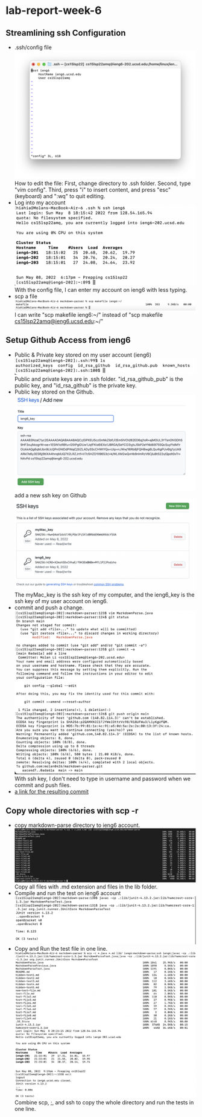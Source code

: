 # lab-report-week-6
## Streamlining ssh Configuration
* .ssh/config file
![edit .ssh/config file](screenshot_week6/1_edit_config_file.png)
    How to edit the file: First, change directory to .ssh folder. Second, type "vim config". Third, press "i" to insert content, and press "esc" (keyboard) and ":wq" to quit editing. 
* Log into my account
![ssh_login](screenshot_week6/1_ssh_login.png)
    With the config file, I can enter my account on ieng6 with less typing.
* scp a file
![scp](screenshot_week6/1_scp_file.png)
    I can write "scp makefile ieng6:~/" instead of "scp makefile cs15lsp22amq@ieng6.ucsd.edu:~/"


## Setup Github Access from ieng6
* Public & Private key stored on my user account (ieng6)
![ieng6_server](screenshot_week6/2_ieng6_server_Public_private_key.png)
    Public and private keys are in .ssh folder. "id_rsa_github_pub" is the public key, and "id_rsa_github" is the private key.
* Public key stored on the Github.
![](screenshot_week6/2_Github_public_key.png)
add a new ssh key on Github
![](screenshot_week6/2_Github_public_key1.png)
The myMac_key is the ssh key of my computer, and the ieng6_key is the ssh key of my user account on ieng6.
* commit and push a change.
![](screenshot_week6/2_commit_push.png)
With ssh key, I don't need to type in username and password when we commit and push files.
* [a link for the resulting commit](https://github.com/molan0426/markdown-parser/commit/0ada61a42422939c171806fb673df9e05d0a6174)

## Copy whole directories with scp -r
* copy markdown-parse directory to ieng6 account.
![](screenshot_week6/3_copy_file.png)
    Copy all files with .md extension and files in the lib folder.
* Compile and run the test on ieng6 account
![](screenshot_week6/3_runfile.png)
* Copy and Run the test file in one line.
![](screenshot_week6/3_run_together.png)
Combine scp, ;, and ssh to copy the whole directory and run the tests in one line.